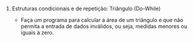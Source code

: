 1. Estruturas condicionais e de repetição: Triângulo (Do-While)

    - Faça um programa para calcular a área de um triângulo e que não permita a entrada de dados inválidos, ou seja, medidas menores ou iguais à zero.